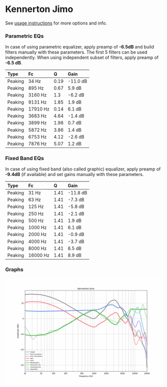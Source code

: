 # Kennerton Jimo
See [usage instructions](https://github.com/jaakkopasanen/AutoEq#usage) for more options and info.

### Parametric EQs
In case of using parametric equalizer, apply preamp of **-6.5dB** and build filters manually
with these parameters. The first 5 filters can be used independently.
When using independent subset of filters, apply preamp of **-6.5 dB**.

| Type    | Fc       |    Q | Gain     |
|:--------|:---------|:-----|:---------|
| Peaking | 34 Hz    | 0.19 | -11.0 dB |
| Peaking | 895 Hz   | 0.67 | 5.9 dB   |
| Peaking | 3160 Hz  | 1.3  | -6.2 dB  |
| Peaking | 9131 Hz  | 1.85 | 1.9 dB   |
| Peaking | 17910 Hz | 0.14 | 6.1 dB   |
| Peaking | 3683 Hz  | 4.64 | -1.4 dB  |
| Peaking | 3899 Hz  | 1.98 | 0.7 dB   |
| Peaking | 5872 Hz  | 3.86 | 1.4 dB   |
| Peaking | 6753 Hz  | 4.12 | -2.6 dB  |
| Peaking | 7876 Hz  | 5.07 | 1.2 dB   |

### Fixed Band EQs
In case of using fixed band (also called graphic) equalizer, apply preamp of **-9.4dB**
(if available) and set gains manually with these parameters.

| Type    | Fc       |    Q | Gain     |
|:--------|:---------|:-----|:---------|
| Peaking | 31 Hz    | 1.41 | -11.8 dB |
| Peaking | 63 Hz    | 1.41 | -7.3 dB  |
| Peaking | 125 Hz   | 1.41 | -5.8 dB  |
| Peaking | 250 Hz   | 1.41 | -2.1 dB  |
| Peaking | 500 Hz   | 1.41 | 1.9 dB   |
| Peaking | 1000 Hz  | 1.41 | 6.1 dB   |
| Peaking | 2000 Hz  | 1.41 | -0.9 dB  |
| Peaking | 4000 Hz  | 1.41 | -3.7 dB  |
| Peaking | 8000 Hz  | 1.41 | 6.5 dB   |
| Peaking | 16000 Hz | 1.41 | 8.9 dB   |

### Graphs
![](./Kennerton%20Jimo.png)